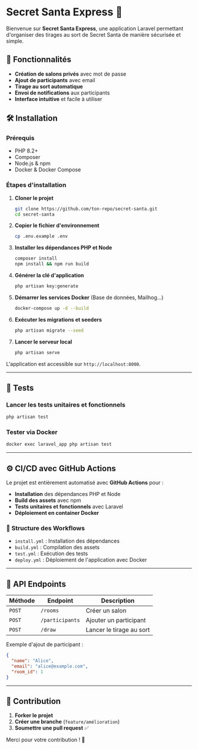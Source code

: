 # Secret Santa Express 🎁

Bienvenue sur **Secret Santa Express**, une application Laravel permettant d'organiser des tirages au sort de Secret
Santa de manière sécurisée et simple.

## 🚀 Fonctionnalités

- **Création de salons privés** avec mot de passe
- **Ajout de participants** avec email
- **Tirage au sort automatique**
- **Envoi de notifications** aux participants
- **Interface intuitive** et facile à utiliser

## 🛠️ Installation

### Prérequis

- PHP 8.2+
- Composer
- Node.js & npm
- Docker & Docker Compose

### Étapes d'installation

1. **Cloner le projet**
   ```bash
   git clone https://github.com/ton-repo/secret-santa.git
   cd secret-santa
   ```

2. **Copier le fichier d'environnement**
   ```bash
   cp .env.example .env
   ```

3. **Installer les dépendances PHP et Node**
   ```bash
   composer install
   npm install && npm run build
   ```

4. **Générer la clé d'application**
   ```bash
   php artisan key:generate
   ```

5. **Démarrer les services Docker** (Base de données, Mailhog...)
   ```bash
   docker-compose up -d --build
   ```

6. **Exécuter les migrations et seeders**
   ```bash
   php artisan migrate --seed
   ```

7. **Lancer le serveur local**
   ```bash
   php artisan serve
   ```

L'application est accessible sur `http://localhost:8000`.

---

## 🧪 Tests

### Lancer les tests unitaires et fonctionnels

```bash
php artisan test
```

### Tester via Docker

```bash
docker exec laravel_app php artisan test
```

---

## ⚙️ CI/CD avec GitHub Actions

Le projet est entièrement automatisé avec **GitHub Actions** pour :

- **Installation** des dépendances PHP et Node
- **Build des assets** avec npm
- **Tests unitaires et fonctionnels** avec Laravel
- **Déploiement en container Docker**

### 📂 Structure des Workflows

- `install.yml` : Installation des dépendances
- `build.yml` : Compilation des assets
- `test.yml` : Exécution des tests
- `deploy.yml` : Déploiement de l'application avec Docker

---

## 📌 API Endpoints

| Méthode | Endpoint        | Description              |
|---------|-----------------|--------------------------|
| `POST`  | `/rooms`        | Créer un salon           |
| `POST`  | `/participants` | Ajouter un participant   |
| `POST`  | `/draw`         | Lancer le tirage au sort |

Exemple d'ajout de participant :

```json
{
  "name": "Alice",
  "email": "alice@example.com",
  "room_id": 1
}
```

---

## 🤝 Contribution

1. **Forker le projet**
2. **Créer une branche** (`feature/amélioration`)
3. **Soumettre une pull request** ✅

Merci pour votre contribution ! 🎄
